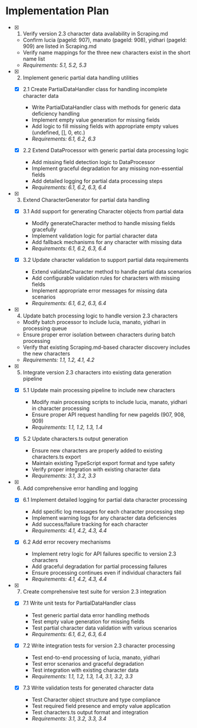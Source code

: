 # Implementation Plan

- [x] 1. Verify version 2.3 character data availability in Scraping.md

  - Confirm lucia (pageId: 907), manato (pageId: 908), yidhari (pageId: 909) are listed in Scraping.md
  - Verify name mappings for the three new characters exist in the short name list
  - _Requirements: 5.1, 5.2, 5.3_

- [x] 2. Implement generic partial data handling utilities

  - [x] 2.1 Create PartialDataHandler class for handling incomplete character data

    - Write PartialDataHandler class with methods for generic data deficiency handling
    - Implement empty value generation for missing fields
    - Add logic to fill missing fields with appropriate empty values (undefined, [], 0, etc.)
    - _Requirements: 6.1, 6.2, 6.3_

  - [x] 2.2 Extend DataProcessor with generic partial data processing logic
    - Add missing field detection logic to DataProcessor
    - Implement graceful degradation for any missing non-essential fields
    - Add detailed logging for partial data processing steps
    - _Requirements: 6.1, 6.2, 6.3, 6.4_

- [x] 3. Extend CharacterGenerator for partial data handling

  - [x] 3.1 Add support for generating Character objects from partial data

    - Modify generateCharacter method to handle missing fields gracefully
    - Implement validation logic for partial character data
    - Add fallback mechanisms for any character with missing data
    - _Requirements: 6.1, 6.2, 6.3, 6.4_

  - [x] 3.2 Update character validation to support partial data requirements
    - Extend validateCharacter method to handle partial data scenarios
    - Add configurable validation rules for characters with missing fields
    - Implement appropriate error messages for missing data scenarios
    - _Requirements: 6.1, 6.2, 6.3, 6.4_

- [x] 4. Update batch processing logic to handle version 2.3 characters

  - Modify batch processor to include lucia, manato, yidhari in processing queue
  - Ensure proper error isolation between characters during batch processing
  - Verify that existing Scraping.md-based character discovery includes the new characters
  - _Requirements: 1.1, 1.2, 4.1, 4.2_

- [x] 5. Integrate version 2.3 characters into existing data generation pipeline

  - [x] 5.1 Update main processing pipeline to include new characters

    - Modify main processing scripts to include lucia, manato, yidhari in character processing
    - Ensure proper API request handling for new pageIds (907, 908, 909)
    - _Requirements: 1.1, 1.2, 1.3, 1.4_

  - [x] 5.2 Update characters.ts output generation
    - Ensure new characters are properly added to existing characters.ts export
    - Maintain existing TypeScript export format and type safety
    - Verify proper integration with existing character data
    - _Requirements: 3.1, 3.2, 3.3_

- [x] 6. Add comprehensive error handling and logging

  - [x] 6.1 Implement detailed logging for partial data character processing

    - Add specific log messages for each character processing step
    - Implement warning logs for any character data deficiencies
    - Add success/failure tracking for each character
    - _Requirements: 4.1, 4.2, 4.3, 4.4_

  - [x] 6.2 Add error recovery mechanisms
    - Implement retry logic for API failures specific to version 2.3 characters
    - Add graceful degradation for partial processing failures
    - Ensure processing continues even if individual characters fail
    - _Requirements: 4.1, 4.2, 4.3, 4.4_

- [x] 7. Create comprehensive test suite for version 2.3 integration

  - [x] 7.1 Write unit tests for PartialDataHandler class

    - Test generic partial data error handling methods
    - Test empty value generation for missing fields
    - Test partial character data validation with various scenarios
    - _Requirements: 6.1, 6.2, 6.3, 6.4_

  - [x] 7.2 Write integration tests for version 2.3 character processing

    - Test end-to-end processing of lucia, manato, yidhari
    - Test error scenarios and graceful degradation
    - Test integration with existing character data
    - _Requirements: 1.1, 1.2, 1.3, 1.4, 3.1, 3.2, 3.3_

  - [x] 7.3 Write validation tests for generated character data
    - Test Character object structure and type compliance
    - Test required field presence and empty value application
    - Test characters.ts output format and integration
    - _Requirements: 3.1, 3.2, 3.3, 3.4_
